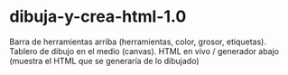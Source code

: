 # dibuja-y-crea-html-1.0
Barra de herramientas arriba (herramientas, color, grosor, etiquetas).  Tablero de dibujo en el medio (canvas).  HTML en vivo / generador abajo (muestra el HTML que se generaría de lo dibujado)
